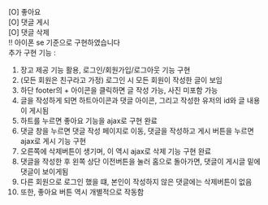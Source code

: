 [O] 좋아요  
[O] 댓글 게시  
[O] 댓글 삭제  
‼ 아이폰 se 기준으로 구현하였습니다  
추가 구현 기능 :   
1. 장고 제공 기능 활용, 로그인/회원가입/로그아웃 기능 구현  
2. (모든 회원은 친구라고 가정) 로그인 시 모든 회원이 작성한 글이 보임  
3. 하단 footer의 + 아이콘을 클릭하면 글 작성 가능, 사진 미포함 가능  
4. 글을 작성하게 되면 하트아이콘과 댓글 아이콘, 그리고 작성한 유저의 id와 글 내용이 게시됨  
5. 하트를 누르면 좋아요 기능을 ajax로 구현 완료  
6. 댓글 창을 누르면 댓글 작성 페이지로 이동, 댓글을 작성하고 게시 버튼을 누르면 ajax로 게시 기능 구현  
7. 오른쪽에 삭제버튼이 생기며, 이 역시 ajax로 삭제 기능 구현 완료  
8. 댓글을 작성한 후 왼쪽 상단 이전버튼을 눌러 홈으로 돌아가면, 댓글이 게시글 밑에 댓글이 보이게됨  
9. 다른 회원으로 로그인 했을 떄, 본인이 작성하지 않은 댓글에는 삭제버튼이 없음  
10. 또한, 좋아요 버튼 역시 개별적으로 작동함
